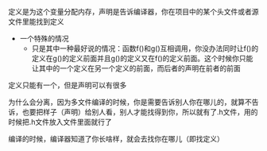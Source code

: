 定义是为这个变量分配内存，声明是告诉编译器，你在项目中的某个头文件或者源文件里能找到定义

- 一个特殊的情况
  - 只是其中一种最好说的情况：函数f()和g()互相调用，你没办法同时让f()的定义在g()的定义前面并且g()的定义又在f()的定义前面。这个时候你只能让其中的一个定义在另一个定义的前面，而后者的声明在前者的前面





定义只能有一个，但是声明可以有很多

为什么会分离，因为多文件编译的时候，你是需要告诉别人你在哪儿的，就算不告诉，也要把样子（声明）给别人看，别人才能找得到你，所以就有了.h文件，用的时候把.h文件放入文件里面就行了

编译的时候，编译器知道了你长啥样，就会去找你在哪儿（即找定义）
